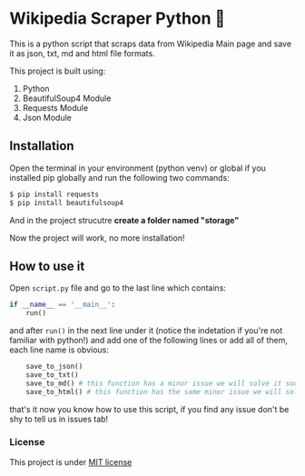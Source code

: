 # Wikipedia Scraper Python :snake:

This is a python script that scraps data from Wikipedia Main page and save it as json, txt, md and html file formats.

This project is built using:

1. Python
2. BeautifulSoup4 Module
3. Requests Module
4. Json Module

## Installation

Open the terminal in your environment (python venv) or global if you installed pip globally and run the following two commands:

```bash
$ pip install requests
$ pip install beautifulsoup4 
```

And in the project strucutre **create a folder named "storage"**

Now the project will work, no more installation!

## How to use it

Open `script.py` file and go to the last line which contains:

```py
if __name__ == '__main__':
	run()
```

and after `run()` in the next line under it (notice the indetation if you're not familiar with python!) and add one of the following lines or add all of them, each line name is obvious:

```py
	save_to_json()
	save_to_txt()
	save_to_md() # this function has a minor issue we will solve it soon
	save_to_html() # this function has the same minor issue we will solve it soon
``` 

that's it now you know how to use this script, if you find any issue don't be shy to tell us in issues tab!

### License

This project is under [MIT license](https://github.com/omarhossam750/wikipedia-scraper/blob/main/LICENSE)

